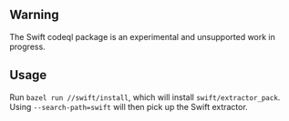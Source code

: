 ## Warning

The Swift codeql package is an experimental and unsupported work in progress.

## Usage

Run `bazel run //swift/install`, which will install `swift/extractor_pack`. Using `--search-path=swift` will then pick
up the Swift extractor.
